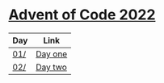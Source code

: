 # [Advent of Code 2022](https://adventofcode.com/2022)

| Day                       |Link                                                       |
|---------------------------|-----------------------------------------------------------|
|[01/](../../tree/main/01)  |[Day one](https://adventofcode.com/2022/day/1)             |
|[02/](../../tree/main/02)  |[Day two](https://adventofcode.com/2022/day/2)             |


